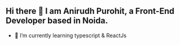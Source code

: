 ## Hi there 👋 I am Anirudh Purohit, a Front-End Developer based in Noida.
- 🌱 I’m currently learning typescript & ReactJs
<!--
**AnirudhPurohit2001/AnirudhPurohit2001** is a ✨ _special_ ✨ repository because its `README.md` (this file) appears on your GitHub profile.

Here are some ideas to get you started:

- 🔭 I’m currently working on ...
- 🌱 I’m currently learning ...
- 👯 I’m looking to collaborate on ...
- 🤔 I’m looking for help with ...
- 💬 Ask me about ...
- 📫 How to reach me: ...
- 😄 Pronouns: ...
- ⚡ Fun fact: ...
-->
